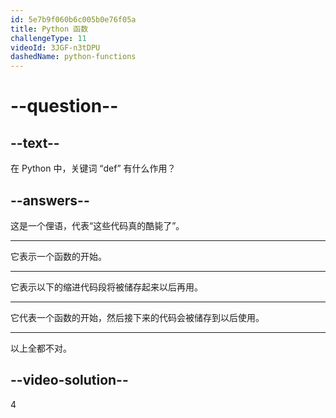 ```yaml
---
id: 5e7b9f060b6c005b0e76f05a
title: Python 函数
challengeType: 11
videoId: 3JGF-n3tDPU
dashedName: python-functions
---
```


# --question--

## --text--

在 Python 中，关键词 “def” 有什么作用？

## --answers--

这是一个俚语，代表“这些代码真的酷毙了”。

---

它表示一个函数的开始。

---

它表示以下的缩进代码段将被储存起来以后再用。

---

它代表一个函数的开始，然后接下来的代码会被储存到以后使用。

---

以上全都不对。

## --video-solution--

4
